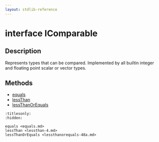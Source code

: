 ```yaml
---
layout: stdlib-reference
---
```


# interface IComparable

## Description

Represents types that can be compared.
Implemented by all builtin integer and floating point scalar or vector types.


## Methods

* [equals](../equals.md)
* [lessThan](../lessthan-4.md)
* [lessThanOrEquals](../lessthanorequals-48a.md)


```{toctree}
:titlesonly:
:hidden:

equals <equals.md>
lessThan <lessthan-4.md>
lessThanOrEquals <lessthanorequals-48a.md>
```
